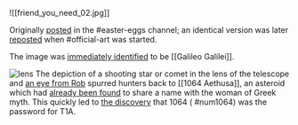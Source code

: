 ![[friend_you_need_02.jpg]]

Originally [posted](https://discord.com/channels/1008696016318513243/1011929497139953744/1029416197797716061) in the \#easter-eggs channel; an identical version was later [reposted](https://discord.com/channels/1008696016318513243/1031539174743998526/1034397097077780560) when \#official-art was started. 

The image was [immediately identified](https://discord.com/channels/1008696016318513243/1011929497139953744/1029416708437463143) to be [[Galileo Galilei]].


![lens](https://media.discordapp.net/attachments/1011929497139953744/1029437753508765836/unknown.png?ex=65661c1e&is=6553a71e&hm=2cbd6582c98b366f766759ea9e7b939f2f6685280ea2e64b9050085b0824d297&=)
The depiction of a shooting star or comet in the lens of the telescope and [an eye from Rob](https://discord.com/channels/1008696016318513243/1011929497139953744/1029437753789788200) spurred hunters back to [[1064 Aethusa]], an asteroid which had [already been found](https://discord.com/channels/1008696016318513243/1011929497139953744/1028698831744938014) to share a name with the woman of Greek myth. This quickly led to [the discovery](https://discord.com/channels/1008696016318513243/1011929497139953744/1029450968246538343) that 1064 ( #num1064) was the password for T1A.